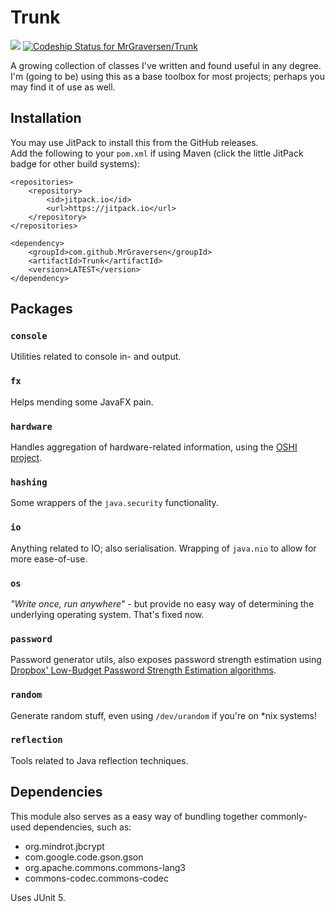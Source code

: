 # Trunk
[![](https://jitpack.io/v/MrGraversen/Trunk.svg)](https://jitpack.io/#MrGraversen/Trunk)
[![Codeship Status for MrGraversen/Trunk](https://app.codeship.com/projects/8b089450-0ba0-0136-744c-56d424be27fe/status?branch=master)](https://app.codeship.com/projects/281908)

A growing collection of classes I've written and found useful in any degree. I'm (going to be) using this as a base toolbox for most projects; perhaps you may find it of use as well.

## Installation

You may use JitPack to install this from the GitHub releases.  
Add the following to your `pom.xml` if using Maven (click the little JitPack badge for other build systems):

```
<repositories>
	<repository>
		<id>jitpack.io</id>
		<url>https://jitpack.io</url>
	</repository>
</repositories>
```

```
<dependency>
	<groupId>com.github.MrGraversen</groupId>
	<artifactId>Trunk</artifactId>
	<version>LATEST</version>
</dependency>
```

## Packages

### `console`
Utilities related to console in- and output.

### `fx`
Helps mending some JavaFX pain.

### `hardware`
Handles aggregation of hardware-related information, using the [OSHI project](https://github.com/oshi/oshi).

### `hashing`
Some wrappers of the `java.security` functionality.

### `io`
Anything related to IO; also serialisation. Wrapping of `java.nio` to allow for more ease-of-use.

### `os`
*"Write once, run anywhere"* - but provide no easy way of determining the underlying operating system. That's fixed now.

### `password`
Password generator utils, also exposes password strength estimation using [Dropbox' Low-Budget Password Strength Estimation algorithms](https://github.com/dropbox/zxcvbn).

### `random`
Generate random stuff, even using `/dev/urandom` if you're on \*nix systems!

### `reflection`
Tools related to Java reflection techniques.

## Dependencies

This module also serves as a easy way of bundling together commonly-used dependencies, such as:

* org.mindrot.jbcrypt
* com.google.code.gson.gson
* org.apache.commons.commons-lang3
* commons-codec.commons-codec

Uses JUnit 5.
